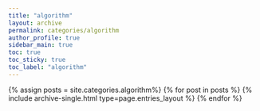 ```yaml
---
title: "algorithm"
layout: archive
permalink: categories/algorithm
author_profile: true
sidebar_main: true
toc: true
toc_sticky: true
toc_label: "algorithm"
---
```


{% assign posts = site.categories.algorithm%}
{% for post in posts %}
  {% include archive-single.html type=page.entries_layout %}
{% endfor %}